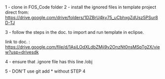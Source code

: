 1 - clone in FOS_Code folder
2 - install the ignored files in template project direct from: https://drive.google.com/drive/folders/1DZBrU4ky75_uCbhxgZdUsz5PSur8D-TJ

3 - follow the steps in the doc. to import and run template in eclipse.

link to doc. : https://drive.google.com/file/d/1AsiLOdXLdbZMji9v2OnzNt0nsMSpTg2X/view?usp=drivesdk

4 - ensure that .ignore file has this line /obj 

5 - DON'T use git add * without STEP 4 